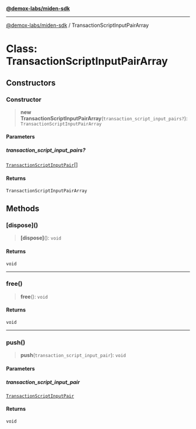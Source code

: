 [**@demox-labs/miden-sdk**](../README.md)

***

[@demox-labs/miden-sdk](../README.md) / TransactionScriptInputPairArray

# Class: TransactionScriptInputPairArray

## Constructors

### Constructor

> **new TransactionScriptInputPairArray**(`transaction_script_input_pairs?`): `TransactionScriptInputPairArray`

#### Parameters

##### transaction\_script\_input\_pairs?

[`TransactionScriptInputPair`](TransactionScriptInputPair.md)[]

#### Returns

`TransactionScriptInputPairArray`

## Methods

### \[dispose\]()

> **\[dispose\]**(): `void`

#### Returns

`void`

***

### free()

> **free**(): `void`

#### Returns

`void`

***

### push()

> **push**(`transaction_script_input_pair`): `void`

#### Parameters

##### transaction\_script\_input\_pair

[`TransactionScriptInputPair`](TransactionScriptInputPair.md)

#### Returns

`void`
